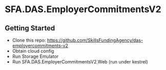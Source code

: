 # SFA.DAS.EmployerCommitmentsV2

## Getting Started

* Clone this repo: https://github.com/SkillsFundingAgency/das-employercommitments-v2
* Obtain cloud config
* Run Storage Emulator
* Run SFA.DAS.EmployerCommitmentsV2.Web (run under kestrel)
